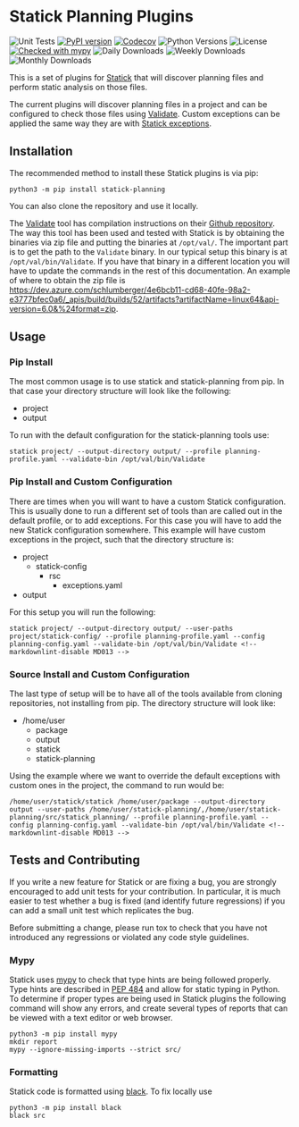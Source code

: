 # Statick Planning Plugins

![Unit Tests](https://github.com/tdenewiler/statick-planning/workflows/Unit%20Tests/badge.svg)
[![PyPI version](https://badge.fury.io/py/statick-planning.svg)](https://badge.fury.io/py/statick-planning)
[![Codecov](https://codecov.io/gh/tdenewiler/statick-planning/branch/master/graphs/badge.svg)](https://codecov.io/gh/tdenewiler/statick-planning/)
![Python Versions](https://img.shields.io/pypi/pyversions/statick-planning.svg)
![License](https://img.shields.io/pypi/l/statick-planning.svg)
[![Checked with mypy](http://www.mypy-lang.org/static/mypy_badge.svg)](http://mypy-lang.org/)
![Daily Downloads](https://img.shields.io/pypi/dd/statick-planning.svg)
![Weekly Downloads](https://img.shields.io/pypi/dw/statick-planning.svg)
![Monthly Downloads](https://img.shields.io/pypi/dm/statick-planning.svg)

This is a set of plugins for [Statick](https://github.com/sscpac/statick) that will discover planning files and perform
static analysis on those files.

The current plugins will discover planning files in a project and can be configured to check those files using
[Validate](https://github.com/KCL-Planning/VAL).
Custom exceptions can be applied the same way they are with
[Statick exceptions](https://github.com/sscpac/statick#exceptions).

## Installation

The recommended method to install these Statick plugins is via pip:

    python3 -m pip install statick-planning

You can also clone the repository and use it locally.

The [Validate](https://github.com/KCL-Planning/VAL) tool has compilation instructions on their
[Github repository](https://github.com/KCL-Planning/VAL#how-to-compile-val).
The way this tool has been used and tested with Statick is by obtaining the binaries via zip file and putting the
binaries at `/opt/val/`.
The important part is to get the path to the `Validate` binary.
In our typical setup this binary is at `/opt/val/bin/Validate`.
If you have that binary in a different location you will have to update the commands in the rest of this documentation.
An example of where to obtain the zip file is
<https://dev.azure.com/schlumberger/4e6bcb11-cd68-40fe-98a2-e3777bfec0a6/_apis/build/builds/52/artifacts?artifactName=linux64&api-version=6.0&%24format=zip>.

## Usage

### Pip Install

The most common usage is to use statick and statick-planning from pip.
In that case your directory structure will look like the following:

- project
- output

To run with the default configuration for the statick-planning tools use:

```shell <!-- markdownlint-disable MD046 -->
statick project/ --output-directory output/ --profile planning-profile.yaml --validate-bin /opt/val/bin/Validate
```

### Pip Install and Custom Configuration

There are times when you will want to have a custom Statick configuration.
This is usually done to run a different set of tools than are called out in the default profile, or to add exceptions.
For this case you will have to add the new Statick configuration somewhere.
This example will have custom exceptions in the project, such that the directory structure is:

- project
  - statick-config
    - rsc
      - exceptions.yaml
- output

For this setup you will run the following:

```shell <!-- markdownlint-disable MD046 -->
statick project/ --output-directory output/ --user-paths project/statick-config/ --profile planning-profile.yaml --config planning-config.yaml --validate-bin /opt/val/bin/Validate <!-- markdownlint-disable MD013 -->
```

### Source Install and Custom Configuration

The last type of setup will be to have all of the tools available from cloning repositories, not installing from pip.
The directory structure will look like:

- /home/user
  - package
  - output
  - statick
  - statick-planning

Using the example where we want to override the default exceptions with custom ones in the project, the command
to run would be:

```shell <!-- markdownlint-disable MD046 -->
/home/user/statick/statick /home/user/package --output-directory output --user-paths /home/user/statick-planning/,/home/user/statick-planning/src/statick_planning/ --profile planning-profile.yaml --config planning-config.yaml --validate-bin /opt/val/bin/Validate <!-- markdownlint-disable MD013 -->
```

## Tests and Contributing

If you write a new feature for Statick or are fixing a bug, you are strongly encouraged to add unit tests for your contribution.
In particular, it is much easier to test whether a bug is fixed (and identify future regressions) if you can add a small
unit test which replicates the bug.

Before submitting a change, please run tox to check that you have not introduced any regressions or violated any code
style guidelines.

### Mypy

Statick uses [mypy](http://mypy-lang.org/) to check that type hints are being followed properly.
Type hints are described in [PEP 484](https://www.python.org/dev/peps/pep-0484/) and allow for static typing in Python.
To determine if proper types are being used in Statick plugins the following command will show any errors, and create several
types of reports that can be viewed with a text editor or web browser.

    python3 -m pip install mypy
    mkdir report
    mypy --ignore-missing-imports --strict src/

### Formatting

Statick code is formatted using [black](https://github.com/psf/black).
To fix locally use

    python3 -m pip install black
    black src
